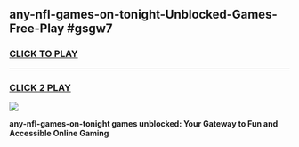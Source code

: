 
## any-nfl-games-on-tonight-Unblocked-Games-Free-Play #gsgw7
<h3>
<a href="https://us.freeplayer.one?title=any-nfl-games-on-tonight&ref=9M">CLICK TO PLAY</a></h3>
<hr>

<h3>
<a href="https://us.freeplayer.one?title=any-nfl-games-on-tonight&ref=9M">CLICK 2 PLAY</a>
  
</h3>

<a href="https://us.freeplayer.one?title=any-nfl-games-on-tonight&ref=9M"><img src="https://clearcache.store/games.png"></a>


**any-nfl-games-on-tonight games unblocked: Your Gateway to Fun and Accessible Online Gaming**
